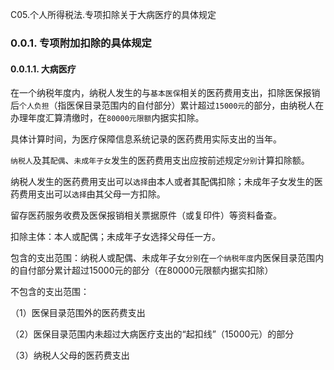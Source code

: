 C05.个人所得税法.专项扣除关于大病医疗的具体规定

### 0.0.1. 专项附加扣除的具体规定

#### 0.0.1.1. 大病医疗

在一个纳税年度内，纳税人发生的与`基本医保`相关的医药费用支出，扣除医保报销后`个人负担`（指医保目录范围内的自付部分）累计超过`15000元`的部分，由纳税人在办理年度汇算清缴时，在`80000元限额`内据实扣除。

具体计算时间，为医疗保障信息系统记录的医药费用实际支出的当年。

`纳税人`及其`配偶`、`未成年子女`发生的医药费用支出应按前述规定`分别`计算扣除额。

纳税人发生的医药费用支出可以`选择`由本人或者其配偶扣除；未成年子女发生的医药费用支出可以`选择`由其父母一方扣除。

留存医药服务收费及医保报销相关票据原件（或复印件）等资料备查。

扣除主体：本人或配偶；未成年子女选择父母任一方。

包含的支出范围：纳税人或配偶、未成年子女`分别`在`一个纳税年度`内医保目录范围内的自付部分累计超过15000元的部分（在80000元限额内据实扣除）

不包含的支出范围：

（1）医保目录范围外的医药费支出

（2）医保目录范围内未超过大病医疗支出的“起扣线”（15000元）的部分

（3）纳税人父母的医药费支出
